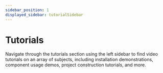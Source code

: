 ```yaml
---
sidebar_position: 1
displayed_sidebar: tutorialSidebar
---
```


# Tutorials

Navigate through the tutorials section using the left sidebar to find
video tutorials on an array of subjects, including installation demonstrations,
component usage demos, project construction tutorials, and more.

